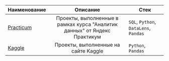 | Наименование       | Описание                         | Стек              |
| ------------------ | :------------------------------: | ----------------- |
| [Practicum](https://github.com/AlexeyKoznov/Portfolio/tree/main/Practicum) | Проекты, выполненные в рамках курса "Аналитик данных" от Яндекс Практикум | `SQL`, `Python`, `DataLens`, `Pandas` |
| [Kaggle](https://github.com/AlexeyKoznov/Portfolio/tree/main/Kaggle) | Проекты, выполненные на сайте Kaggle | `Python`, `Pandas` |
